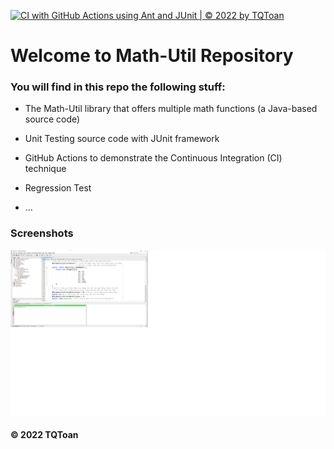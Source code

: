 [![CI with GitHub Actions using Ant and JUnit | © 2022 by TQToan](https://github.com/TQToan/math-util/actions/workflows/ci-junit.yml/badge.svg)](https://github.com/TQToan/math-util/actions/workflows/ci-junit.yml)

# Welcome to Math-Util Repository

### You will find in this repo the following stuff:

* The Math-Util library that offers multiple math functions (a Java-based source code)

* Unit Testing source code with JUnit framework
* GitHub Actions to demonstrate the Continuous Integration (CI) technique
* Regression Test
* ...


### Screenshots
![DDT & TTD with JUnit](https://github.com/TQToan/math-util/blob/main/images/DDT%20with%20JUnit.png)

#### © 2022 TQToan 